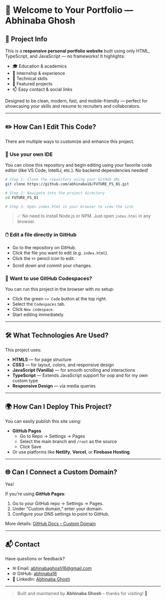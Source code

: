 # 🌟 Welcome to Your Portfolio — Abhinaba Ghosh

## 🚀 Project Info

This is a **responsive personal portfolio website** built using only HTML, TypeScript, and JavaScript — no frameworks! It highlights:

- 🎓 Education & academics
- 💼 Internship & experience
- 🧠 Technical skills
- 🧰 Featured projects
- 📫 Easy contact & social links

Designed to be clean, modern, fast, and mobile-friendly — perfect for showcasing your skills and resume to recruiters and collaborators.

---

## ✏️ How Can I Edit This Code?

There are multiple ways to customize and enhance this project.

### 🔧 **Use your own IDE**

You can clone this repository and begin editing using your favorite code editor (like VS Code, IntelliJ, etc.). No backend dependencies needed!

```bash
# Step 1: Clone the repository using your GitHub URL
git clone https://github.com/abhinaba16/FUTURE_FS_01.git

# Step 2: Navigate into the project directory
cd FUTURE_FS_01

# Step 3: Open index.html in your browser to view the site
```

> ✅ No need to install Node.js or NPM. Just open `index.html` in any browser.

### 🖱️ **Edit a file directly in GitHub**

- Go to the repository on GitHub.
- Click the file you want to edit (e.g. `index.html`).
- Click the ✏️ pencil icon to edit.
- Scroll down and commit your changes.

### 🧠 **Want to use GitHub Codespaces?**

You can run this project in the browser with no setup:

- Click the green `<> Code` button at the top right.
- Select the `Codespaces` tab.
- Click `New codespace`.
- Start editing immediately.

---

## 🛠️ What Technologies Are Used?

This project uses:

- **HTML5** — for page structure
- **CSS3** — for layout, colors, and responsive design
- **JavaScript (Vanilla)** — for smooth scrolling and interactions
- **TypeScript** — Extends JavaScript support for oop and for my own custom type
- **Responsive Design** — via media queries

---

## 🌍 How Can I Deploy This Project?

You can easily publish this site using:

- **GitHub Pages**
  - Go to Repo → Settings → Pages
  - Select the main branch and `/root` as the source
  - Click Save
- Or use platforms like **Netlify**, **Vercel**, or **Firebase Hosting**.

---

## 🌐 Can I Connect a Custom Domain?

Yes!

If you're using **GitHub Pages**:

1. Go to your GitHub repo → Settings → Pages.
2. Under “Custom domain,” enter your domain.
3. Configure your DNS settings to point to GitHub.

More details: [GitHub Docs – Custom Domain](https://docs.github.com/en/pages/configuring-a-custom-domain-for-your-github-pages-site)

---

## 📬 Contact

Have questions or feedback?

- ✉ Email: [abhinabaghosh16@gmail.com](mailto:abhinabaghosh16@gmail.com)
- 🌐 GitHub: [abhinaba16](https://github.com/abhinaba16/FUTURE_FS_01.git)
- 🔗 LinkedIn: [Abhinaba Ghosh](https://www.linkedin.com/in/abhinaba-ghosh-661b53352/)

---

> Built and maintained by **Abhinaba Ghosh** – thanks for visiting! 🙏
